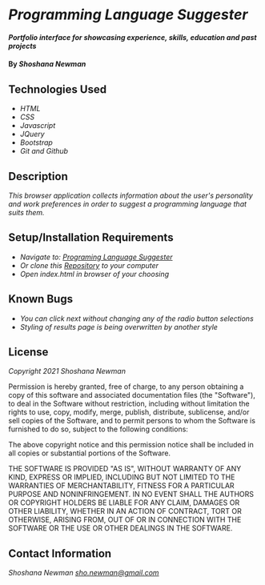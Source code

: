 # _Programming Language Suggester_

#### _Portfolio interface for showcasing experience, skills, education and past projects_

#### By _**Shoshana Newman**_

## Technologies Used

* _HTML_
* _CSS_
* _Javascript_
* _JQuery_
* _Bootstrap_
* _Git and Github_

## Description

_This browser application collects information about the user's personality and work preferences in order to suggest a programming language that suits them._

## Setup/Installation Requirements

* _Navigate to: [Programing Language Suggester](https://shonewman.github.io/programming-language-suggester/index.html "Programming Language Suggester")_
* _Or clone this [Repository](https://github.com/ShoNewman/programming-language-suggester.git) to your computer_
* _Open index.html in browser of your choosing_

## Known Bugs

* _You can click next without changing any of the radio button selections_
* _Styling of results page is being overwritten by another style_

## License

_Copyright 2021 Shoshana Newman_

Permission is hereby granted, free of charge, to any person obtaining a copy of this software and associated documentation files (the "Software"), to deal in the Software without restriction, including without limitation the rights to use, copy, modify, merge, publish, distribute, sublicense, and/or sell copies of the Software, and to permit persons to whom the Software is furnished to do so, subject to the following conditions:

The above copyright notice and this permission notice shall be included in all copies or substantial portions of the Software.

THE SOFTWARE IS PROVIDED "AS IS", WITHOUT WARRANTY OF ANY KIND, EXPRESS OR IMPLIED, INCLUDING BUT NOT LIMITED TO THE WARRANTIES OF MERCHANTABILITY, FITNESS FOR A PARTICULAR PURPOSE AND NONINFRINGEMENT. IN NO EVENT SHALL THE AUTHORS OR COPYRIGHT HOLDERS BE LIABLE FOR ANY CLAIM, DAMAGES OR OTHER LIABILITY, WHETHER IN AN ACTION OF CONTRACT, TORT OR OTHERWISE, ARISING FROM, OUT OF OR IN CONNECTION WITH THE SOFTWARE OR THE USE OR OTHER DEALINGS IN THE SOFTWARE.


## Contact Information

_Shoshana Newman [sho.newman@gmail.com](mailto:sho.newman@gmail.com)_
